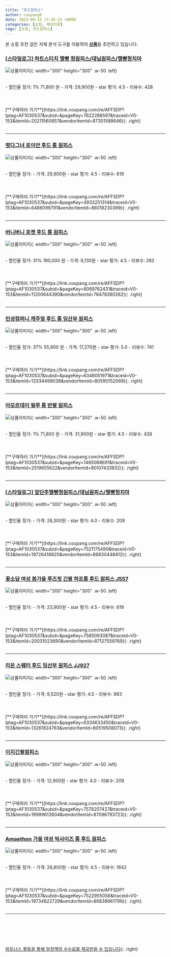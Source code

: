 ```yaml
---
title: "후드원피스"
author: coupang6
date: 2023-09-15 17:45:15 +0800
categories: [쇼핑, 패션의류]
tags: [쇼핑, 후드원피스]
---
```


본 쇼핑 추천 글은 자체 분석 도구를 이용하여 [**상품**](https://link.coupang.com/a/bao1ui)을 추천하고 있습니다.

### [[스타일로그] 하트스티치 멜빵 청원피스/데님원피스/멜빵청치마](https://link.coupang.com/re/AFFSDP?lptag=AF1030537&subid=&pageKey=7622288597&traceid=V0-153&itemId=20211560857&vendorItemId=87301588646)

![상품이미지](https://thumbnail6.coupangcdn.com/thumbnails/remote/230x230ex/image/vendor_inventory/cb4b/d9bbe96299bd3f98bf6b4ec5036509feec67dc6efa35749137d4ae9533fd.jpg){: width="300" height="300" .w-50 .left}


<br>
- 할인율 정가: 1%  71,800   원
- 가격: 29,900원
- star 평가: 4.5
- 리뷰수: 428
<br>
<br>
<br>
<br>
[**구매하러 가기**](https://link.coupang.com/re/AFFSDP?lptag=AF1030537&subid=&pageKey=7622288597&traceid=V0-153&itemId=20211560857&vendorItemId=87301588646){: .right}
<br>
<br>

---

### [떳다그녀 로이안 후드 롱 원피스](https://link.coupang.com/re/AFFSDP?lptag=AF1030537&subid=&pageKey=4933251314&traceid=V0-153&itemId=6486099791&vendorItemId=86018230399)

![상품이미지](https://thumbnail9.coupangcdn.com/thumbnails/remote/230x230ex/image/vendor_inventory/32c8/c211848b23b6bd31e8b8bcbe3650a8856530b8c1c48479b3689eeef9bf60.jpg){: width="300" height="300" .w-50 .left}


<br>
- 할인율 정가: 
- 가격: 29,900원
- star 평가: 4.5
- 리뷰수: 619
<br>
<br>
<br>
<br>
[**구매하러 가기**](https://link.coupang.com/re/AFFSDP?lptag=AF1030537&subid=&pageKey=4933251314&traceid=V0-153&itemId=6486099791&vendorItemId=86018230399){: .right}
<br>
<br>

---

### [버니버니 포켓 후드 롱 원피스](https://link.coupang.com/re/AFFSDP?lptag=AF1030537&subid=&pageKey=6069762431&traceid=V0-153&itemId=11200644390&vendorItemId=78478360262)

![상품이미지](https://thumbnail10.coupangcdn.com/thumbnails/remote/230x230ex/image/retail/images/1693833382743708-dbd408b2-344a-4008-b952-03c6dbefe89f.jpg){: width="300" height="300" .w-50 .left}


<br>
- 할인율 정가: 31%  190,000   원
- 가격: 8,130원
- star 평가: 4.5
- 리뷰수: 282
<br>
<br>
<br>
<br>
[**구매하러 가기**](https://link.coupang.com/re/AFFSDP?lptag=AF1030537&subid=&pageKey=6069762431&traceid=V0-153&itemId=11200644390&vendorItemId=78478360262){: .right}
<br>
<br>

---

### [민성컴퍼니 캐주얼 후드 롱 임산부 원피스](https://link.coupang.com/re/AFFSDP?lptag=AF1030537&subid=&pageKey=6346051971&traceid=V0-153&itemId=13334499038&vendorItemId=80590152069)

![상품이미지](https://thumbnail10.coupangcdn.com/thumbnails/remote/230x230ex/image/rs_quotation_api/lchr0kf8/026a39db4fc94c1d83feca9258a4d350.jpeg){: width="300" height="300" .w-50 .left}


<br>
- 할인율 정가: 37%  55,900   원
- 가격: 17,270원
- star 평가: 5.0
- 리뷰수: 741
<br>
<br>
<br>
<br>
[**구매하러 가기**](https://link.coupang.com/re/AFFSDP?lptag=AF1030537&subid=&pageKey=6346051971&traceid=V0-153&itemId=13334499038&vendorItemId=80590152069){: .right}
<br>
<br>

---

### [아모르데이 필루 롱 반팔 원피스](https://link.coupang.com/re/AFFSDP?lptag=AF1030537&subid=&pageKey=1465068691&traceid=V0-153&itemId=2519655622&vendorItemId=80107433832)

![상품이미지](https://thumbnail10.coupangcdn.com/thumbnails/remote/230x230ex/image/vendor_inventory/32c0/2f3f82a21d8a26cd740b5c0384612842a0fbf238d541532505a5aa653ff7.jpg){: width="300" height="300" .w-50 .left}


<br>
- 할인율 정가: 1%  71,800   원
- 가격: 31,900원
- star 평가: 4.5
- 리뷰수: 428
<br>
<br>
<br>
<br>
[**구매하러 가기**](https://link.coupang.com/re/AFFSDP?lptag=AF1030537&subid=&pageKey=1465068691&traceid=V0-153&itemId=2519655622&vendorItemId=80107433832){: .right}
<br>
<br>

---

### [[스타일로그] 앞단추멜빵청원피스/데님원피스/멜빵청치마](https://link.coupang.com/re/AFFSDP?lptag=AF1030537&subid=&pageKey=7521175490&traceid=V0-153&itemId=19726418825&vendorItemId=86830448412)

![상품이미지](https://thumbnail10.coupangcdn.com/thumbnails/remote/230x230ex/image/vendor_inventory/4d96/5b1ff3a78dc076c0e875e8f94fca3ca7419e474a584f57e3debd5b37a399.jpg){: width="300" height="300" .w-50 .left}


<br>
- 할인율 정가: 
- 가격: 26,300원
- star 평가: 4.0
- 리뷰수: 209
<br>
<br>
<br>
<br>
[**구매하러 가기**](https://link.coupang.com/re/AFFSDP?lptag=AF1030537&subid=&pageKey=7521175490&traceid=V0-153&itemId=19726418825&vendorItemId=86830448412){: .right}
<br>
<br>

---

### [꽃소담 여성 봄가을 루즈핏 긴팔 하프롱 후드 원피스 J557](https://link.coupang.com/re/AFFSDP?lptag=AF1030537&subid=&pageKey=7585093087&traceid=V0-153&itemId=20031023690&vendorItemId=87127559769)

![상품이미지](https://thumbnail9.coupangcdn.com/thumbnails/remote/230x230ex/image/vendor_inventory/68db/90af4f7f81fff5743d4a22475ffb196fd66cdad7ab2df1ff805b9ad54b41.png){: width="300" height="300" .w-50 .left}


<br>
- 할인율 정가: 
- 가격: 23,900원
- star 평가: 4.5
- 리뷰수: 619
<br>
<br>
<br>
<br>
[**구매하러 가기**](https://link.coupang.com/re/AFFSDP?lptag=AF1030537&subid=&pageKey=7585093087&traceid=V0-153&itemId=20031023690&vendorItemId=87127559769){: .right}
<br>
<br>

---

### [리온 스웨터 후드 임산부 원피스 JJ927](https://link.coupang.com/re/AFFSDP?lptag=AF1030537&subid=&pageKey=6334633450&traceid=V0-153&itemId=13261824763&vendorItemId=80519508073)

![상품이미지](https://thumbnail8.coupangcdn.com/thumbnails/remote/230x230ex/image/rs_quotation_api/xnbkj4wm/e06ba74d18ef4d36bd496439ced173cf.jpg){: width="300" height="300" .w-50 .left}


<br>
- 할인율 정가: 
- 가격: 9,520원
- star 평가: 4.5
- 리뷰수: 983
<br>
<br>
<br>
<br>
[**구매하러 가기**](https://link.coupang.com/re/AFFSDP?lptag=AF1030537&subid=&pageKey=6334633450&traceid=V0-153&itemId=13261824763&vendorItemId=80519508073){: .right}
<br>
<br>

---

### [이지긴팔원피스](https://link.coupang.com/re/AFFSDP?lptag=AF1030537&subid=&pageKey=7578207427&traceid=V0-153&itemId=19999613604&vendorItemId=87096793723)

![상품이미지](https://thumbnail9.coupangcdn.com/thumbnails/remote/230x230ex/image/vendor_inventory/71f0/2e107d4b76339b620481d869710fefe9e8bbc1db96499b1abc84df4a1d26.jpg){: width="300" height="300" .w-50 .left}


<br>
- 할인율 정가: 
- 가격: 12,900원
- star 평가: 4.0
- 리뷰수: 209
<br>
<br>
<br>
<br>
[**구매하러 가기**](https://link.coupang.com/re/AFFSDP?lptag=AF1030537&subid=&pageKey=7578207427&traceid=V0-153&itemId=19999613604&vendorItemId=87096793723){: .right}
<br>
<br>

---

### [Amaethon 가을 여성 빅사이즈 롱 후드 원피스](https://link.coupang.com/re/AFFSDP?lptag=AF1030537&subid=&pageKey=7522955056&traceid=V0-153&itemId=19734822729&vendorItemId=86838661796)

![상품이미지](https://thumbnail7.coupangcdn.com/thumbnails/remote/230x230ex/image/vendor_inventory/33a6/4f4b7a3d2f8d03f683facb91dfb43cb07298abe179b6387e1c877f12848b.jpg){: width="300" height="300" .w-50 .left}


<br>
- 할인율 정가: 
- 가격: 26,800원
- star 평가: 4.5
- 리뷰수: 1642
<br>
<br>
<br>
<br>
[**구매하러 가기**](https://link.coupang.com/re/AFFSDP?lptag=AF1030537&subid=&pageKey=7522955056&traceid=V0-153&itemId=19734822729&vendorItemId=86838661796){: .right}
<br>
<br>

---
<br><br><br><br><br> [파트너스 활동을 통해 일정액의 수수료를 제공받을 수 있습니다](https://link.coupang.com/a/bao1ui){: .right}